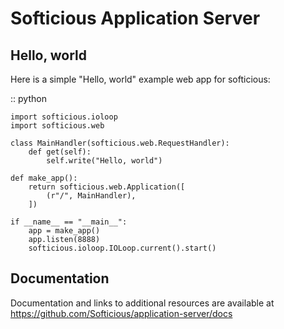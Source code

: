Softicious Application Server
====================================


Hello, world
------------

Here is a simple "Hello, world" example web app for softicious:

:: python

    import softicious.ioloop
    import softicious.web

    class MainHandler(softicious.web.RequestHandler):
        def get(self):
            self.write("Hello, world")

    def make_app():
        return softicious.web.Application([
            (r"/", MainHandler),
        ])

    if __name__ == "__main__":
        app = make_app()
        app.listen(8888)
        softicious.ioloop.IOLoop.current().start()

Documentation
-------------

Documentation and links to additional resources are available at https://github.com/Softicious/application-server/docs
